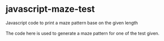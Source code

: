 # javascript-maze-test
Javascript code to print a maze pattern base on the given length\
\
The code here is used to generate a maze pattern for one of the test given.
